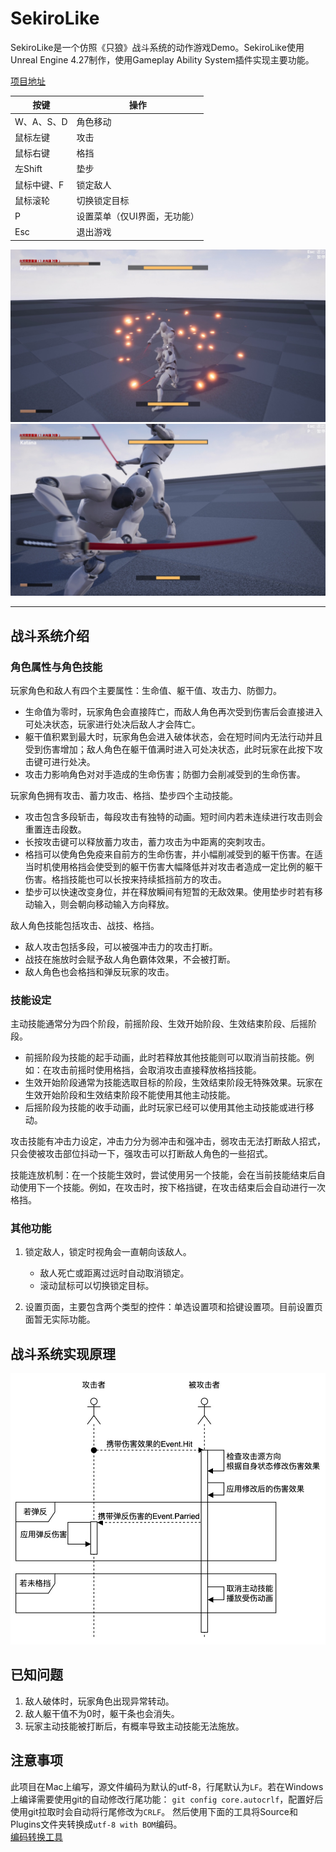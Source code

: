 # SekiroLike

SekiroLike是一个仿照《只狼》战斗系统的动作游戏Demo。SekiroLike使用Unreal Engine 4.27制作，使用Gameplay Ability System插件实现主要功能。

[项目地址](https://gitee.com/storyoftime66/SekiroLike)

按键 | 操作
---|---
W、A、S、D  |   角色移动
鼠标左键    |   攻击
鼠标右键    |   格挡
左Shift     |   垫步
鼠标中键、F |   锁定敌人
鼠标滚轮    |   切换锁定目标
P   |  设置菜单（仅UI界面，无功能）
Esc |   退出游戏

![Screenshot_1](images/Screenshot_1.jpg)
![Screenshot_2](images/Screenshot_2.jpg)

---

## 战斗系统介绍

### 角色属性与角色技能

玩家角色和敌人有四个主要属性：生命值、躯干值、攻击力、防御力。
- 生命值为零时，玩家角色会直接阵亡，而敌人角色再次受到伤害后会直接进入可处决状态，玩家进行处决后敌人才会阵亡。
- 躯干值积累到最大时，玩家角色会进入破体状态，会在短时间内无法行动并且受到伤害增加；敌人角色在躯干值满时进入可处决状态，此时玩家在此按下攻击键可进行处决。
- 攻击力影响角色对对手造成的生命伤害；防御力会削减受到的生命伤害。

玩家角色拥有攻击、蓄力攻击、格挡、垫步四个主动技能。
- 攻击包含多段斩击，每段攻击有独特的动画。短时间内若未连续进行攻击则会重置连击段数。
- 长按攻击键可以释放蓄力攻击，蓄力攻击为中距离的突刺攻击。
- 格挡可以使角色免疫来自前方的生命伤害，并小幅削减受到的躯干伤害。在适当时机使用格挡会使受到的躯干伤害大幅降低并对攻击者造成一定比例的躯干伤害。格挡技能也可以长按来持续抵挡前方的攻击。
- 垫步可以快速改变身位，并在释放瞬间有短暂的无敌效果。使用垫步时若有移动输入，则会朝向移动输入方向释放。

敌人角色技能包括攻击、战技、格挡。
- 敌人攻击包括多段，可以被强冲击力的攻击打断。
- 战技在施放时会赋予敌人角色霸体效果，不会被打断。
- 敌人角色也会格挡和弹反玩家的攻击。

### 技能设定

主动技能通常分为四个阶段，前摇阶段、生效开始阶段、生效结束阶段、后摇阶段。
  - 前摇阶段为技能的起手动画，此时若释放其他技能则可以取消当前技能。例如：在攻击前摇时使用格挡，会取消攻击直接释放格挡技能。
  - 生效开始阶段通常为技能选取目标的阶段，生效结束阶段无特殊效果。玩家在生效开始阶段和生效结束阶段不能使用其他主动技能。
  - 后摇阶段为技能的收手动画，此时玩家已经可以使用其他主动技能或进行移动。

攻击技能有冲击力设定，冲击力分为弱冲击和强冲击，弱攻击无法打断敌人招式，只会使被攻击部位抖动一下，强攻击可以打断敌人角色的一些招式。

技能连放机制：在一个技能生效时，尝试使用另一个技能，会在当前技能结束后自动使用下一个技能。例如，在攻击时，按下格挡键，在攻击结束后会自动进行一次格挡。

### 其他功能

1. 锁定敌人，锁定时视角会一直朝向该敌人。
   - 敌人死亡或距离过远时自动取消锁定。
   - 滚动鼠标可以切换锁定目标。

2. 设置页面，主要包含两个类型的控件：单选设置项和拾键设置项。目前设置页面暂无实际功能。


## 战斗系统实现原理

![战斗系统实现原理](images/principle.jpg)

## 已知问题
1. 敌人破体时，玩家角色出现异常转动。
2. 敌人躯干值不为0时，躯干条也会消失。
3. 玩家主动技能被打断后，有概率导致主动技能无法施放。

## 注意事项
此项目在Mac上编写，源文件编码为默认的utf-8，行尾默认为`LF`。若在Windows上编译需要使用git的自动修改行尾功能：
`git config core.autocrlf`，配置好后使用git拉取时会自动将行尾修改为`CRLF`。
然后使用下面的工具将Source和Plugins文件夹转换成`utf-8 with BOM`编码。  
[编码转换工具](https://github.com/rexcape/code-transmit/blob/master/exe/codeTransmit.exe)